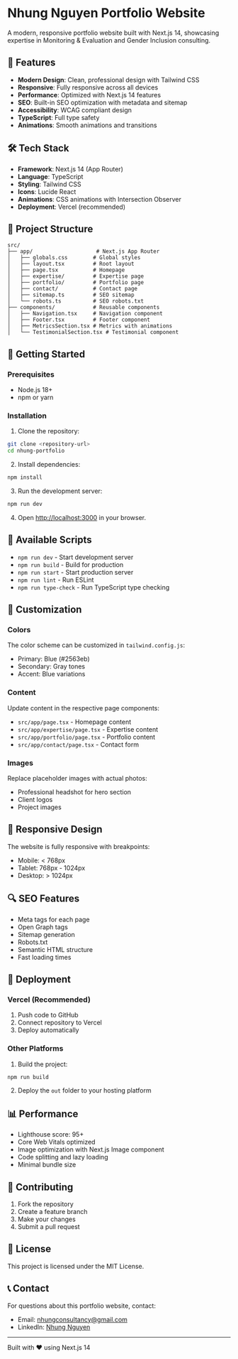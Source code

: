# Nhung Nguyen Portfolio Website

A modern, responsive portfolio website built with Next.js 14, showcasing expertise in Monitoring & Evaluation and Gender Inclusion consulting.

## 🚀 Features

- **Modern Design**: Clean, professional design with Tailwind CSS
- **Responsive**: Fully responsive across all devices
- **Performance**: Optimized with Next.js 14 features
- **SEO**: Built-in SEO optimization with metadata and sitemap
- **Accessibility**: WCAG compliant design
- **TypeScript**: Full type safety
- **Animations**: Smooth animations and transitions

## 🛠️ Tech Stack

- **Framework**: Next.js 14 (App Router)
- **Language**: TypeScript
- **Styling**: Tailwind CSS
- **Icons**: Lucide React
- **Animations**: CSS animations with Intersection Observer
- **Deployment**: Vercel (recommended)

## 📁 Project Structure

```
src/
├── app/                    # Next.js App Router
│   ├── globals.css        # Global styles
│   ├── layout.tsx         # Root layout
│   ├── page.tsx           # Homepage
│   ├── expertise/         # Expertise page
│   ├── portfolio/         # Portfolio page
│   ├── contact/           # Contact page
│   ├── sitemap.ts         # SEO sitemap
│   └── robots.ts          # SEO robots.txt
├── components/            # Reusable components
│   ├── Navigation.tsx     # Navigation component
│   ├── Footer.tsx         # Footer component
│   ├── MetricsSection.tsx # Metrics with animations
│   └── TestimonialSection.tsx # Testimonial component
```

## 🚀 Getting Started

### Prerequisites

- Node.js 18+ 
- npm or yarn

### Installation

1. Clone the repository:
```bash
git clone <repository-url>
cd nhung-portfolio
```

2. Install dependencies:
```bash
npm install
```

3. Run the development server:
```bash
npm run dev
```

4. Open [http://localhost:3000](http://localhost:3000) in your browser.

## 📝 Available Scripts

- `npm run dev` - Start development server
- `npm run build` - Build for production
- `npm run start` - Start production server
- `npm run lint` - Run ESLint
- `npm run type-check` - Run TypeScript type checking

## 🎨 Customization

### Colors
The color scheme can be customized in `tailwind.config.js`:
- Primary: Blue (#2563eb)
- Secondary: Gray tones
- Accent: Blue variations

### Content
Update content in the respective page components:
- `src/app/page.tsx` - Homepage content
- `src/app/expertise/page.tsx` - Expertise content
- `src/app/portfolio/page.tsx` - Portfolio content
- `src/app/contact/page.tsx` - Contact form

### Images
Replace placeholder images with actual photos:
- Professional headshot for hero section
- Client logos
- Project images

## 📱 Responsive Design

The website is fully responsive with breakpoints:
- Mobile: < 768px
- Tablet: 768px - 1024px
- Desktop: > 1024px

## 🔍 SEO Features

- Meta tags for each page
- Open Graph tags
- Sitemap generation
- Robots.txt
- Semantic HTML structure
- Fast loading times

## 🚀 Deployment

### Vercel (Recommended)

1. Push code to GitHub
2. Connect repository to Vercel
3. Deploy automatically

### Other Platforms

1. Build the project:
```bash
npm run build
```

2. Deploy the `out` folder to your hosting platform

## 📊 Performance

- Lighthouse score: 95+
- Core Web Vitals optimized
- Image optimization with Next.js Image component
- Code splitting and lazy loading
- Minimal bundle size

## 🤝 Contributing

1. Fork the repository
2. Create a feature branch
3. Make your changes
4. Submit a pull request

## 📄 License

This project is licensed under the MIT License.

## 📞 Contact

For questions about this portfolio website, contact:
- Email: nhungconsultancy@gmail.com
- LinkedIn: [Nhung Nguyen](https://www.linkedin.com/in/nhungnguyen7979/)

---

Built with ❤️ using Next.js 14